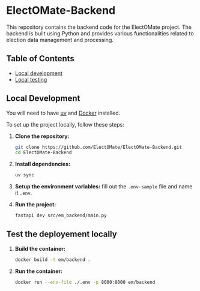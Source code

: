 # ElectOMate-Backend

This repository contains the backend code for the ElectOMate project. The backend is built using Python and provides various functionalities related to election data management and processing.

## Table of Contents

- [Local development](#local-development)
- [Local testing](#test-the-deployement-locally)

## Local Development

You will need to have [uv](https://docs.astral.sh/uv/getting-started/installation/) and [Docker](https://docs.docker.com/get-started/introduction/get-docker-desktop/) installed.

To set up the project locally, follow these steps:

1. **Clone the repository:**

    ```bash
    git clone https://github.com/ElectOMate/ElectOMate-Backend.git
    cd ElectOMate-Backend
    ```

2. **Install dependencies:**

    ```bash
    uv sync
    ```

3. **Setup the environment variables:** fill out the `.env-sample` file and name it `.env`.

4. **Run the project:**

    ```bash
    fastapi dev src/em_backend/main.py
    ```

## Test the deployement locally

1. **Build the container:**

    ```bash
    docker build -t em/backend .
    ```

2. **Run the container:**

    ```bash
    docker run --env-file ./.env -p 8000:8000 em/backend
    ```
